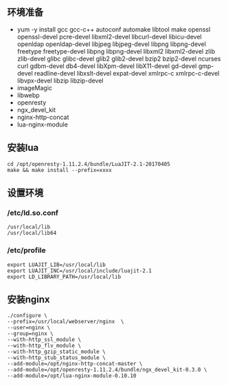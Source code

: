 ## 环境准备
- yum -y install gcc gcc-c++ autoconf automake libtool make openssl openssl-devel pcre-devel libxml2-devel libcurl-devel libicu-devel openldap openldap-devel libjpeg libjpeg-devel libpng libpng-devel freetype freetype-devel libpng libpng-devel libxml2 libxml2-devel zlib zlib-devel glibc glibc-devel glib2 glib2-devel bzip2 bzip2-devel ncurses curl  gdbm-devel db4-devel libXpm-devel libX11-devel gd-devel gmp-devel readline-devel libxslt-devel expat-devel xmlrpc-c xmlrpc-c-devel libvpx-devel libzip libzip-devel
- imageMagic
- libwebp
- openresty
- ngx_devel_kit
- nginx-http-concat
- lua-nginx-module



## 安装lua
```
cd /opt/openresty-1.11.2.4/bundle/LuaJIT-2.1-20170405
make && make install --prefix=xxxx 
```
## 设置环境

### /etc/ld.so.conf
```
/usr/local/lib
/usr/local/lib64
```
### /etc/profile
```
export LUAJIT_LIB=/usr/local/lib
export LUAJIT_INC=/usr/local/include/luajit-2.1
export LD_LIBRARY_PATH=/usr/local/lib
```

## 安装nginx
```
./configure \
--prefix=/usr/local/webserver/nginx  \
--user=nginx \
--group=nginx \
--with-http_ssl_module \
--with-http_flv_module \
--with-http_gzip_static_module \
--with-http_stub_status_module \
--add-module=/opt/nginx-http-concat-master \
--add-module=/opt/openresty-1.11.2.4/bundle/ngx_devel_kit-0.3.0 \
--add-module=/opt/lua-nginx-module-0.10.10   
```

